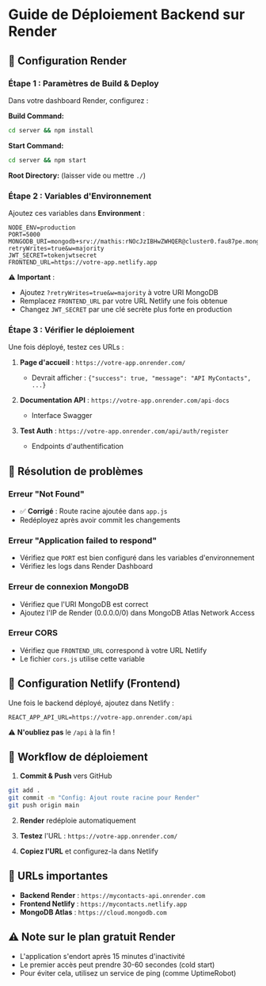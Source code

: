 # Guide de Déploiement Backend sur Render

## 🚀 Configuration Render

### Étape 1 : Paramètres de Build & Deploy

Dans votre dashboard Render, configurez :

**Build Command:**
```bash
cd server && npm install
```

**Start Command:**
```bash
cd server && npm start
```

**Root Directory:** (laisser vide ou mettre `./`)

### Étape 2 : Variables d'Environnement

Ajoutez ces variables dans **Environment** :

```
NODE_ENV=production
PORT=5000
MONGODB_URI=mongodb+srv://mathis:rNOcJzIBHwZWHQER@cluster0.fau87pe.mongodb.net/mycontacts?retryWrites=true&w=majority
JWT_SECRET=tokenjwtsecret
FRONTEND_URL=https://votre-app.netlify.app
```

⚠️ **Important** : 
- Ajoutez `?retryWrites=true&w=majority` à votre URI MongoDB
- Remplacez `FRONTEND_URL` par votre URL Netlify une fois obtenue
- Changez `JWT_SECRET` par une clé secrète plus forte en production

### Étape 3 : Vérifier le déploiement

Une fois déployé, testez ces URLs :

1. **Page d'accueil** : `https://votre-app.onrender.com/`
   - Devrait afficher : `{"success": true, "message": "API MyContacts", ...}`

2. **Documentation API** : `https://votre-app.onrender.com/api-docs`
   - Interface Swagger

3. **Test Auth** : `https://votre-app.onrender.com/api/auth/register`
   - Endpoints d'authentification

## 🔧 Résolution de problèmes

### Erreur "Not Found"
- ✅ **Corrigé** : Route racine ajoutée dans `app.js`
- Redéployez après avoir commit les changements

### Erreur "Application failed to respond"
- Vérifiez que `PORT` est bien configuré dans les variables d'environnement
- Vérifiez les logs dans Render Dashboard

### Erreur de connexion MongoDB
- Vérifiez que l'URI MongoDB est correct
- Ajoutez l'IP de Render (0.0.0.0/0) dans MongoDB Atlas Network Access

### Erreur CORS
- Vérifiez que `FRONTEND_URL` correspond à votre URL Netlify
- Le fichier `cors.js` utilise cette variable

## 📱 Configuration Netlify (Frontend)

Une fois le backend déployé, ajoutez dans Netlify :

```
REACT_APP_API_URL=https://votre-app.onrender.com/api
```

⚠️ **N'oubliez pas** le `/api` à la fin !

## 🔄 Workflow de déploiement

1. **Commit & Push** vers GitHub
```bash
git add .
git commit -m "Config: Ajout route racine pour Render"
git push origin main
```

2. **Render** redéploie automatiquement

3. **Testez** l'URL : `https://votre-app.onrender.com/`

4. **Copiez l'URL** et configurez-la dans Netlify

## 🎯 URLs importantes

- **Backend Render** : `https://mycontacts-api.onrender.com`
- **Frontend Netlify** : `https://mycontacts.netlify.app`
- **MongoDB Atlas** : `https://cloud.mongodb.com`

## ⚠️ Note sur le plan gratuit Render

- L'application s'endort après 15 minutes d'inactivité
- Le premier accès peut prendre 30-60 secondes (cold start)
- Pour éviter cela, utilisez un service de ping (comme UptimeRobot)

